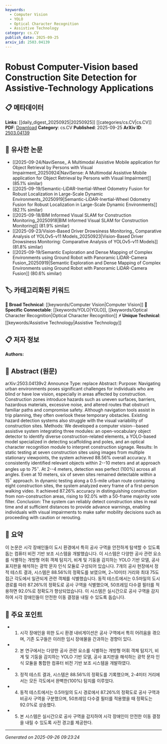 ```yaml
---
keywords:
  - Computer Vision
  - YOLO
  - Optical Character Recognition
  - Assistive Technology
category: cs.CV
publish_date: 2025-09-25
arxiv_id: 2503.04139
---
```


<!-- KEYWORD_LINKING_METADATA:
{
  "processed_timestamp": "2025-09-26T09:23:24.248443",
  "vocabulary_version": "1.0",
  "selected_keywords": [
    "Computer Vision",
    "YOLO",
    "Optical Character Recognition",
    "Assistive Technology"
  ],
  "rejected_keywords": [],
  "similarity_scores": {
    "Computer Vision": 0.85,
    "YOLO": 0.88,
    "Optical Character Recognition": 0.82,
    "Assistive Technology": 0.8
  },
  "extraction_method": "AI_prompt_based",
  "budget_applied": true,
  "candidates_json": {
    "candidates": [
      {
        "surface": "Computer Vision",
        "canonical": "Computer Vision",
        "aliases": [],
        "category": "broad_technical",
        "rationale": "Computer Vision is a fundamental technology enabling the detection of construction sites, linking to a wide range of visual processing applications.",
        "novelty_score": 0.4,
        "connectivity_score": 0.9,
        "specificity_score": 0.6,
        "link_intent_score": 0.85
      },
      {
        "surface": "YOLO-based model",
        "canonical": "YOLO",
        "aliases": [
          "You Only Look Once"
        ],
        "category": "specific_connectable",
        "rationale": "YOLO is a specific object detection model that is crucial for identifying construction elements, providing strong connections to object detection research.",
        "novelty_score": 0.7,
        "connectivity_score": 0.75,
        "specificity_score": 0.8,
        "link_intent_score": 0.88
      },
      {
        "surface": "Optical Character Recognition",
        "canonical": "Optical Character Recognition",
        "aliases": [
          "OCR"
        ],
        "category": "specific_connectable",
        "rationale": "OCR is essential for interpreting construction signage, linking to text recognition technologies.",
        "novelty_score": 0.65,
        "connectivity_score": 0.78,
        "specificity_score": 0.72,
        "link_intent_score": 0.82
      },
      {
        "surface": "Assistive Technology",
        "canonical": "Assistive Technology",
        "aliases": [],
        "category": "unique_technical",
        "rationale": "Assistive Technology is a unique application area for this system, linking to innovations in accessibility.",
        "novelty_score": 0.68,
        "connectivity_score": 0.7,
        "specificity_score": 0.85,
        "link_intent_score": 0.8
      }
    ],
    "ban_list_suggestions": [
      "hazard detection",
      "navigation tools",
      "urban environments"
    ]
  },
  "decisions": [
    {
      "candidate_surface": "Computer Vision",
      "resolved_canonical": "Computer Vision",
      "decision": "linked",
      "scores": {
        "novelty": 0.4,
        "connectivity": 0.9,
        "specificity": 0.6,
        "link_intent": 0.85
      }
    },
    {
      "candidate_surface": "YOLO-based model",
      "resolved_canonical": "YOLO",
      "decision": "linked",
      "scores": {
        "novelty": 0.7,
        "connectivity": 0.75,
        "specificity": 0.8,
        "link_intent": 0.88
      }
    },
    {
      "candidate_surface": "Optical Character Recognition",
      "resolved_canonical": "Optical Character Recognition",
      "decision": "linked",
      "scores": {
        "novelty": 0.65,
        "connectivity": 0.78,
        "specificity": 0.72,
        "link_intent": 0.82
      }
    },
    {
      "candidate_surface": "Assistive Technology",
      "resolved_canonical": "Assistive Technology",
      "decision": "linked",
      "scores": {
        "novelty": 0.68,
        "connectivity": 0.7,
        "specificity": 0.85,
        "link_intent": 0.8
      }
    }
  ]
}
-->

# Robust Computer-Vision based Construction Site Detection for Assistive-Technology Applications

## 📋 메타데이터

**Links**: [[daily_digest_20250925|20250925]] [[categories/cs.CV|cs.CV]]
**PDF**: [Download](https://arxiv.org/pdf/2503.04139.pdf)
**Category**: cs.CV
**Published**: 2025-09-25
**ArXiv ID**: [2503.04139](https://arxiv.org/abs/2503.04139)

## 🔗 유사한 논문
- [[2025-09-24/NaviSense_ A Multimodal Assistive Mobile application for Object Retrieval by Persons with Visual Impairment_20250924|NaviSense: A Multimodal Assistive Mobile application for Object Retrieval by Persons with Visual Impairment]] (85.1% similar)
- [[2025-09-19/Semantic-LiDAR-Inertial-Wheel Odometry Fusion for Robust Localization in Large-Scale Dynamic Environments_20250919|Semantic-LiDAR-Inertial-Wheel Odometry Fusion for Robust Localization in Large-Scale Dynamic Environments]] (82.1% similar)
- [[2025-09-18/BIM Informed Visual SLAM for Construction Monitoring_20250918|BIM Informed Visual SLAM for Construction Monitoring]] (81.9% similar)
- [[2025-09-23/Vision-Based Driver Drowsiness Monitoring_ Comparative Analysis of YOLOv5-v11 Models_20250923|Vision-Based Driver Drowsiness Monitoring: Comparative Analysis of YOLOv5-v11 Models]] (81.8% similar)
- [[2025-09-19/Semantic Exploration and Dense Mapping of Complex Environments using Ground Robot with Panoramic LiDAR-Camera Fusion_20250919|Semantic Exploration and Dense Mapping of Complex Environments using Ground Robot with Panoramic LiDAR-Camera Fusion]] (80.6% similar)

## 🏷️ 카테고리화된 키워드
**🧠 Broad Technical**: [[keywords/Computer Vision|Computer Vision]]
**🔗 Specific Connectable**: [[keywords/YOLO|YOLO]], [[keywords/Optical Character Recognition|Optical Character Recognition]]
**⚡ Unique Technical**: [[keywords/Assistive Technology|Assistive Technology]]

## 📋 저자 정보

**Authors:** 

## 📄 Abstract (원문)

arXiv:2503.04139v2 Announce Type: replace 
Abstract: Purpose: Navigating urban environments poses significant challenges for individuals who are blind or have low vision, especially in areas affected by construction. Construction zones introduce hazards such as uneven surfaces, barriers, hazardous materials, excessive noise, and altered routes that obstruct familiar paths and compromise safety. Although navigation tools assist in trip planning, they often overlook these temporary obstacles. Existing hazard detection systems also struggle with the visual variability of construction sites. Methods: We developed a computer vision--based assistive system integrating three modules: an open-vocabulary object detector to identify diverse construction-related elements, a YOLO-based model specialized in detecting scaffolding and poles, and an optical character recognition module to interpret construction signage. Results: In static testing at seven construction sites using images from multiple stationary viewpoints, the system achieved 88.56% overall accuracy. It consistently identified relevant objects within 2--10 meters and at approach angles up to 75$^{\circ}$. At 2--4 meters, detection was perfect (100%) across all angles. Even at 10 meters, six of seven sites remained detectable within a 15$^{\circ}$ approach. In dynamic testing along a 0.5-mile urban route containing eight construction sites, the system analyzed every frame of a first-person walking video. It achieved 87.26% accuracy in distinguishing construction from non-construction areas, rising to 92.0% with a 50-frame majority vote filter. Conclusion: The system can reliably detect construction sites in real time and at sufficient distances to provide advance warnings, enabling individuals with visual impairments to make safer mobility decisions such as proceeding with caution or rerouting.

## 📝 요약

이 논문은 시각 장애인들이 도시 환경에서 특히 공사 구역을 안전하게 탐색할 수 있도록 돕는 컴퓨터 비전 기반 보조 시스템을 개발했습니다. 이 시스템은 다양한 공사 관련 요소를 식별하는 개방형 어휘 객체 탐지기, 비계 및 기둥을 감지하는 YOLO 기반 모델, 공사 표지판을 해석하는 광학 문자 인식 모듈로 구성되어 있습니다. 7개의 공사 현장에서 정적 테스트 결과, 시스템은 88.56%의 정확도를 보였으며, 2~10미터 거리와 최대 75도 접근 각도에서 일관되게 관련 객체를 식별했습니다. 동적 테스트에서는 0.5마일의 도시 경로를 따라 87.26%의 정확도로 공사 구역을 식별했으며, 50프레임 다수결 필터를 적용하면 92.0%로 정확도가 향상되었습니다. 이 시스템은 실시간으로 공사 구역을 감지하여 시각 장애인들이 안전한 이동 결정을 내릴 수 있도록 돕습니다.

## 🎯 주요 포인트

- 1. 시각 장애인을 위한 도시 환경 내비게이션은 공사 구역에서 특히 어려움을 겪으며, 기존 도구들은 이러한 임시 장애물을 간과하는 경향이 있다.
- 2. 본 연구에서는 다양한 공사 관련 요소를 식별하는 개방형 어휘 객체 탐지기, 비계 및 기둥을 감지하는 YOLO 기반 모델, 공사 표지판을 해석하는 광학 문자 인식 모듈을 통합한 컴퓨터 비전 기반 보조 시스템을 개발하였다.
- 3. 정적 테스트 결과, 시스템은 88.56%의 정확도를 기록했으며, 2-4미터 거리에서는 모든 각도에서 완벽한(100%) 탐지를 이루었다.
- 4. 동적 테스트에서는 0.5마일의 도시 경로에서 87.26%의 정확도로 공사 구역과 비공사 구역을 구분했으며, 50프레임 다수결 필터를 적용했을 때 정확도는 92.0%로 상승했다.
- 5. 본 시스템은 실시간으로 공사 구역을 감지하여 시각 장애인이 안전한 이동 결정을 내릴 수 있도록 사전 경고를 제공한다.


---

*Generated on 2025-09-26 09:23:24*